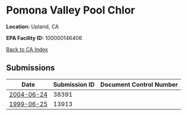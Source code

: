# Pomona Valley Pool Chlor

**Location:** Upland, CA

**EPA Facility ID:** 100000146406

[Back to CA Index](../../index.md)

## Submissions

| Date | Submission ID | Document Control Number |
|------|--------------|-------------------------|
| [2004-06-24](submissions/38391.md) | 38391 |  |
| [1999-06-25](submissions/13913.md) | 13913 |  |
